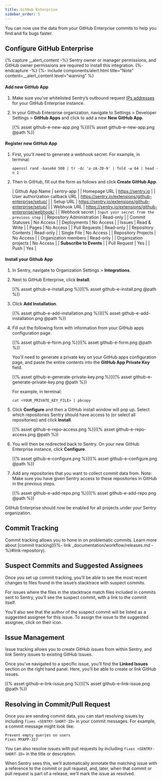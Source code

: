 ```yaml
---
title: GitHub Enterprise
sidebar_order: 5
---
```

You can now use the data from your GitHub Enterprise commits to help you find and fix bugs faster.

## Configure GitHub Enterprise

{% capture __alert_content -%}
Sentry owner or manager permissions, and GitHub owner permissions are required to install this integration.
{%- endcapture -%}
{%- include components/alert.html
  title="Note"
  content=__alert_content
  level="warning"
%}

#### Add new GitHub App

1. Make sure you've whitelisted Sentry’s outbound request [IPs addresses](https://docs.sentry.io/ip-ranges/) for your GitHub Enterprise instance.
2. In your Github Enterprise organization, navigate to Settings > Developer Settings > **GitHub Apps** and click to add a new **New GitHub App**.

    [{% asset github-e-new-app.png %}]({% asset github-e-new-app.png @path %})

#### Register new GitHub App

1. First, you'll need to generate a webhook secret. For example, in terminal:

    ```
    openssl rand -base64 500 | tr -dc 'a-zA-Z0-9' | fold -w 64 | head -n 1
    ```

2. Then in GitHub, fill out the form as follows and click **Create GitHub App**.

    | Github App Name                 | sentry-app        |
    | Homepage URL                    | https://sentry.io |
    | User authorization callback URL | https://sentry.io/extensions/github-enterprise/setup/ |
    | Setup URL                       | https://sentry.io/extensions/github-enterprise/setup/ |
    | Webhook URL                     | https://sentry.io/extensions/github-enterprise/webhook/ |
    | Webhook secret                  | `Input your secret from the previous step` |
    | Repository Administration | Read-only    |
    | Commit Statuses           | No Access    |
    | Deployments               | No Access    |
    | Issues                    | Read & Write |
    | Pages                     | No Access    |
    | Pull Requests             | Read-only    |
    | Repository Contents       | Read-only    |
    | Single File               | No Access    |
    | Repository Projects       | No Access    |
    | Organization members      | Read-only    |
    | Organization projects     | No Access    |
    | **Subscribe to Events** |
    | Pull Request        | Yes |
    | Push                | Yes |

#### Install your Github App

1. In Sentry, navigate to Organization Settings > **Integrations**.
2. Next to GitHub Enterprise, click **Install**.

    [{% asset github-e-install.png %}]({% asset github-e-install.png @path %})
    
3. Click **Add Installation**.

    [{% asset github-e-add-installation.png %}]({% asset github-e-add-installation.png @path %})
    
4. Fill out the following form with information from your GitHub apps configuration page.
    
    [{% asset github-e-form.png %}]({% asset github-e-form.png @path %})
    
    You'll need to generate a private key on your GitHub apps configuration page, and paste the entire contents into the **GitHub App Private Key** field.

    [{% asset github-e-generate-private-key.png %}]({% asset github-e-generate-private-key.png @path %})

    For example, in terminal:

    ```
    cat <YOUR_PRIVATE_KEY_FILE> | pbcopy
    ```

5. Click **Configure** and then a GitHub install window will pop up. Select which repositories Sentry should have access to (or select all repositories) and click **Install**.

    [{% asset github-e-repo-access.png %}]({% asset github-e-repo-access.png @path %})

6. You will then be redirected back to Sentry. On your new GitHub Enterprise instance, click **Configure**.

    [{% asset github-e-configure.png %}]({% asset github-e-configure.png @path %})
  
7. Add any repositories that you want to collect commit data from. Note: Make sure you have given Sentry access to these repositories in GitHub in the previous steps.

    [{% asset github-e-add-repo.png %}]({% asset github-e-add-repo.png @path %})
    
GitHub Enterprise should now be enabled for all projects under your Sentry organization.

## Commit Tracking

Commit tracking allows you to hone in on problematic commits. Learn more about [commit tracking]({%- link _documentation/workflow/releases.md -%}#link-repository).

## Suspect Commits and Suggested Assignees

Once you set up commit tracking, you’ll be able to see the most recent changes to files found in the issue’s stacktrace with suspect commits.

For issues where the files in the stacktrace match files included in commits sent to Sentry, you’ll see the suspect commit, with a link to the commit itself.

You’ll also see that the author of the suspect commit will be listed as a suggested assignee for this issue. To assign the issue to the suggested assignee, click on their icon.

## Issue Management

Issue tracking allows you to create GitHub issues from within Sentry, and link Sentry issues to existing GitHub Issues.

Once you’ve navigated to a specific issue, you’ll find the **Linked Issues** section on the right hand panel. Here, you’ll be able to create or link GitHub issues.

[{% asset github-e-link-issue.png %}]({% asset github-e-link-issue.png @path %})

## Resolving in Commit/Pull Request

Once you are sending commit data, you can start resolving issues by including `fixes <SENTRY-SHORT-ID>` in your commit messages. For example, a commit message might look like:

```
Prevent empty queries on users
Fixes MYAPP-317
```

You can also resolve issues with pull requests by including `fixes <SENTRY-SHORT-ID>` in the title or description.

When Sentry sees this, we’ll automatically annotate the matching issue with a reference to the commit or pull request, and, later, when that commit or pull request is part of a release, we’ll mark the issue as resolved.
